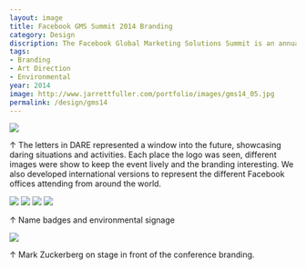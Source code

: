 ```yaml
---
layout: image
title: Facebook GMS Summit 2014 Branding
category: Design
discription: The Facebook Global Marketing Solutions Summit is an annual internal sales conference held in San Francisco, CA. In 2014, I designed and developed the conference's identity based on the theme "Dare." Instead of a traditional static logo like the conference had done in the past, I developed an ever-changing system where the letters in DARE revealed different imagery of daring or adventurous activities. In addition to the branding, I also worked on all the environmental design, signage, and stage design.
tags:
- Branding
- Art Direction
- Environmental
year: 2014
image: http://www.jarrettfuller.com/portfolio/images/gms14_05.jpg
permalink: /design/gms14
---
```


<img src="http://www.jarrettfuller.com/portfolio/images/gms14_01.jpg">

<div class="images-right"><p>&uarr; The letters in DARE represented a window into the future, showcasing daring situations and activities. Each place the logo was seen, different images were show to keep the event lively and the branding interesting. We also developed international versions to represent the different Facebook offices attending from around the world.</p></div>
<section class="clear"></section>

<img src="http://www.jarrettfuller.com/portfolio/images/gms14_05.jpg">
<img src="http://www.jarrettfuller.com/portfolio/images/gms14_06.jpg">
<img src="http://www.jarrettfuller.com/portfolio/images/gms14_02.jpg">
<img src="http://www.jarrettfuller.com/portfolio/images/gms14_03.jpg">

<div class="images-right"><p>&uarr; Name badges and environmental signage</p></div>


<img src="http://www.jarrettfuller.com/portfolio/images/gms14_04.jpg">
<div class="images-right"><p>&uarr; Mark Zuckerberg on stage in front of the conference branding.</p></div>
